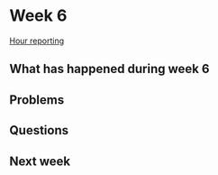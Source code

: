 # Week 6

[Hour reporting]()

## What has happened during week 6


## Problems


## Questions


## Next week
